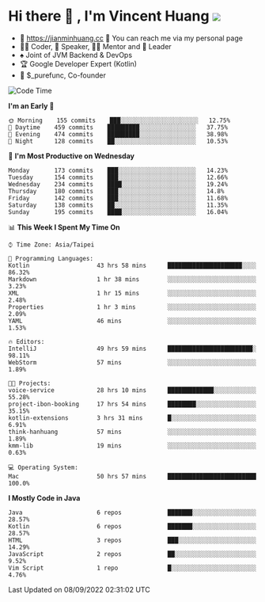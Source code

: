 # Hi there 👋 , I'm Vincent Huang ![](https://komarev.com/ghpvc/?username=Jian-Min-Huang)
- 💎 https://jianminhuang.cc 🙋 You can reach me via my personal page
- 👨‍💻 Coder, 🎤 Speaker, 👨‍🏫 Mentor and 🚀 Leader
- ♠️ Joint of JVM Backend & DevOps
- 🏆 Google Developer Expert (Kotlin)
- 💼 $_purefunc, Co-founder

<!--START_SECTION:waka-->
![Code Time](http://img.shields.io/badge/Code%20Time-888%20hrs%2030%20mins-blue)

**I'm an Early 🐤** 

```text
🌞 Morning    155 commits    ███░░░░░░░░░░░░░░░░░░░░░░   12.75% 
🌆 Daytime    459 commits    █████████░░░░░░░░░░░░░░░░   37.75% 
🌃 Evening    474 commits    █████████░░░░░░░░░░░░░░░░   38.98% 
🌙 Night      128 commits    ██░░░░░░░░░░░░░░░░░░░░░░░   10.53%

```
📅 **I'm Most Productive on Wednesday** 

```text
Monday       173 commits    ███░░░░░░░░░░░░░░░░░░░░░░   14.23% 
Tuesday      154 commits    ███░░░░░░░░░░░░░░░░░░░░░░   12.66% 
Wednesday    234 commits    ████░░░░░░░░░░░░░░░░░░░░░   19.24% 
Thursday     180 commits    ███░░░░░░░░░░░░░░░░░░░░░░   14.8% 
Friday       142 commits    ███░░░░░░░░░░░░░░░░░░░░░░   11.68% 
Saturday     138 commits    ██░░░░░░░░░░░░░░░░░░░░░░░   11.35% 
Sunday       195 commits    ████░░░░░░░░░░░░░░░░░░░░░   16.04%

```


📊 **This Week I Spent My Time On** 

```text
⌚︎ Time Zone: Asia/Taipei

💬 Programming Languages: 
Kotlin                   43 hrs 58 mins      █████████████████████░░░░   86.32% 
Markdown                 1 hr 38 mins        ░░░░░░░░░░░░░░░░░░░░░░░░░   3.23% 
XML                      1 hr 15 mins        ░░░░░░░░░░░░░░░░░░░░░░░░░   2.48% 
Properties               1 hr 3 mins         ░░░░░░░░░░░░░░░░░░░░░░░░░   2.09% 
YAML                     46 mins             ░░░░░░░░░░░░░░░░░░░░░░░░░   1.53%

🔥 Editors: 
IntelliJ                 49 hrs 59 mins      ████████████████████████░   98.11% 
WebStorm                 57 mins             ░░░░░░░░░░░░░░░░░░░░░░░░░   1.89%

🐱‍💻 Projects: 
voice-service            28 hrs 10 mins      █████████████░░░░░░░░░░░░   55.28% 
project-ibon-booking     17 hrs 54 mins      ████████░░░░░░░░░░░░░░░░░   35.15% 
kotlin-extensions        3 hrs 31 mins       █░░░░░░░░░░░░░░░░░░░░░░░░   6.91% 
think-hanhuang           57 mins             ░░░░░░░░░░░░░░░░░░░░░░░░░   1.89% 
kmm-lib                  19 mins             ░░░░░░░░░░░░░░░░░░░░░░░░░   0.63%

💻 Operating System: 
Mac                      50 hrs 57 mins      █████████████████████████   100.0%

```

**I Mostly Code in Java** 

```text
Java                     6 repos             ███████░░░░░░░░░░░░░░░░░░   28.57% 
Kotlin                   6 repos             ███████░░░░░░░░░░░░░░░░░░   28.57% 
HTML                     3 repos             ███░░░░░░░░░░░░░░░░░░░░░░   14.29% 
JavaScript               2 repos             ██░░░░░░░░░░░░░░░░░░░░░░░   9.52% 
Vim Script               1 repo              █░░░░░░░░░░░░░░░░░░░░░░░░   4.76%

```



 Last Updated on 08/09/2022 02:31:02 UTC
<!--END_SECTION:waka-->
